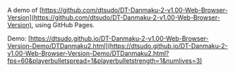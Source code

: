 A demo of [https://github.com/dtsudo/DT-Danmaku-2-v1.00-Web-Browser-Version](https://github.com/dtsudo/DT-Danmaku-2-v1.00-Web-Browser-Version), using GitHub Pages.

Demo: [https://dtsudo.github.io/DT-Danmaku-2-v1.00-Web-Browser-Version-Demo/DTDanmaku2.html](https://dtsudo.github.io/DT-Danmaku-2-v1.00-Web-Browser-Version-Demo/DTDanmaku2.html?fps=60&playerbulletspread=1&playerbulletstrength=1&numlives=3)

